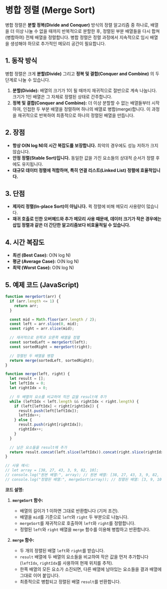 # 병합 정렬 (Merge Sort)

병합 정렬은 **분할 정복(Divide and Conquer)** 방식의 정렬 알고리즘 중 하나로, 배열을 더 이상 나눌 수 없을 때까지 반복적으로 분할한 후, 정렬된 부분 배열들을 다시 합쳐(병합하여) 전체 배열을 정렬합니다. 병합 정렬은 정렬 과정에서 지속적으로 임시 배열을 생성해야 하므로 추가적인 메모리 공간이 필요합니다.

## 1. 동작 방식

병합 정렬은 크게 **분할(Divide)** 그리고 **정복 및 결합(Conquer and Combine)** 의 두 단계로 나눌 수 있습니다.

1. **분할(Divide):** 배열의 크기가 1이 될 때까지 재귀적으로 절반으로 계속 나눕니다. 크기가 1인 배열은 그 자체로 정렬된 상태로 간주합니다.
2. **정복 및 결합(Conquer and Combine):** 더 이상 분할할 수 없는 배열들부터 시작하여, 인접한 두 부분 배열을 정렬하며 하나의 배열로 병합(merge)합니다. 이 과정을 재귀적으로 반복하여 최종적으로 하나의 정렬된 배열을 만듭니다.

## 2. 장점

- **항상 O(N log N)의 시간 복잡도를 보장합니다.** 최악의 경우에도 성능 저하가 크지 않습니다.
- **안정 정렬(Stable Sort)입니다.** 동일한 값을 가진 요소들의 상대적 순서가 정렬 후에도 유지됩니다.
- **대규모 데이터 정렬에 적합하며, 특히 연결 리스트(Linked List) 정렬에 효율적입니다.**

## 3. 단점

- **제자리 정렬(In-place Sort)이 아닙니다.** 퀵 정렬에 비해 메모리 사용량이 많습니다.
- **재귀 호출로 인한 오버헤드와 추가 메모리 사용 때문에, 데이터 크기가 작은 경우에는 삽입 정렬과 같은 더 간단한 알고리즘보다 비효율적일 수 있습니다.**

## 4. 시간 복잡도

- **최선 (Best Case):** O(N log N)
- **평균 (Average Case):** O(N log N)
- **최악 (Worst Case):** O(N log N)

## 5. 예제 코드 (JavaScript)

```javascript
function mergeSort(arr) {
  if (arr.length <= 1) {
    return arr;
  }

  const mid = Math.floor(arr.length / 2);
  const left = arr.slice(0, mid);
  const right = arr.slice(mid);

  // 재귀적으로 왼쪽과 오른쪽 배열을 정렬
  const sortedLeft = mergeSort(left);
  const sortedRight = mergeSort(right);

  // 정렬된 두 배열을 병합
  return merge(sortedLeft, sortedRight);
}

function merge(left, right) {
  let result = [];
  let leftIdx = 0;
  let rightIdx = 0;

  // 두 배열의 요소를 비교하여 작은 값을 result에 추가
  while (leftIdx < left.length && rightIdx < right.length) {
    if (left[leftIdx] < right[rightIdx]) {
      result.push(left[leftIdx]);
      leftIdx++;
    } else {
      result.push(right[rightIdx]);
      rightIdx++;
    }
  }

  // 남은 요소들을 result에 추가
  return result.concat(left.slice(leftIdx)).concat(right.slice(rightIdx));
}

// 사용 예시:
// let array = [38, 27, 43, 3, 9, 82, 10];
// console.log("원본 배열:", array); // 원본 배열: [38, 27, 43, 3, 9, 82, 10]
// console.log("정렬된 배열:", mergeSort(array)); // 정렬된 배열: [3, 9, 10, 27, 38, 43, 82]
```

**코드 설명:**

1. **`mergeSort` 함수:**

   - 배열의 길이가 1 이하면 그대로 반환합니다 (기저 조건).
   - 배열을 `mid`를 기준으로 `left`와 `right` 두 부분으로 나눕니다.
   - `mergeSort`를 재귀적으로 호출하여 `left`와 `right`를 정렬합니다.
   - 정렬된 `left`와 `right` 배열을 `merge` 함수를 이용해 병합하고 반환합니다.

2. **`merge` 함수:**

   - 두 개의 정렬된 배열 `left`와 `right`를 받습니다.
   - `result` 배열에 두 배열의 요소들을 비교하여 작은 값을 먼저 추가합니다 (`leftIdx`, `rightIdx`를 사용하여 현재 위치를 추적).
   - 한쪽 배열의 모든 요소가 소진되면, 다른 배열에 남아있는 요소들을 결과 배열에 그대로 이어 붙입니다.
   - 최종적으로 병합되고 정렬된 배열 `result`를 반환합니다.
